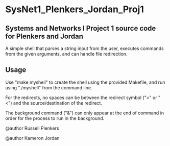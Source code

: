# SysNet1_Plenkers_Jordan_Proj1
## Systems and Networks I Project 1 source code for Plenkers and Jordan

A simple shell that parses a string input from the user, executes commands from the given arguments, and can handle file redirection.
## Usage
Use "make myshell" to create the shell using the provided Makefile, and run using "./myshell" from the command line.

For the redirects, no spaces can be between the redirect symbol (">" or "<") and the source/destination of the redirect.

The background command ("&") can only appear at the end of command in order for the process to run in the background.

@author Russell Plenkers

@author Kameron Jordan
